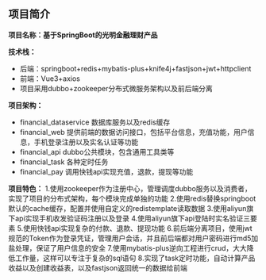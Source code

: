 ## 项目简介

**项目名称：基于SpringBoot的光明金融理财产品**

**技术栈：**

- 后端：springboot+redis+mybatis-plus+knife4j+fastjson+jwt+httpclient
- 前端：Vue3+axios
- 项目采用dubbo+zookeeper分布式微服务架构以及前后端分离

**项目架构：**

- financial_dataservice 数据库服务以及redis缓存
- financial_web 提供前端的数据访问接口，包括平台信息，充值功能，用户信息，手机登录注册以及实名认证等功能
- financial_api  dubbo公共模块，包含通用工具类等
- financial_task  各种定时任务
- financial_pay   调用快钱api实现充值，退款，提现等功能

**项目特色：**
1.使用zookeeper作为注册中心，管理调度dubbo服务以及消费者，实现了项目的分布式架构，每个模块完成单独的功能
2.使用redis替换springboot默认的cache缓存，配置并使用自定义的redistemplate读取数据
3.使用aliyun旗下api实现手机收发验证码注册以及登录
4.使用aliyun旗下api登陆时实名验证三要素
5.使用快钱api实现复杂的付款、退款、提现功能
6.前后端分离项目，使用jwt规范的Token作为登录凭证，管理用户会话，并且前后端都对用户密码进行md5加盐处理，保证了用户信息的安全
7.使用mybatis-plus逆向工程进行crud，大大降低工作量，这样可以专注于复杂的sql语句
8.实现了task定时功能，自动计算产品收益以及创建收益表，以及fastjson返回统一的数据给前端








   
